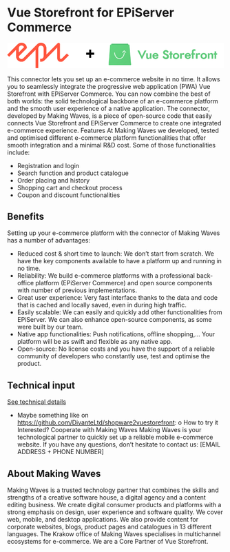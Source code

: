 # Vue Storefront for EPiServer Commerce 

![Episervre Commerce](doc/diagrams/epivsf.png)

This connector lets you set up an e-commerce website in no time. It allows you to seamlessly integrate the progressive web application (PWA) Vue Storefront with EPiServer Commerce. You can now combine the best of both worlds: the solid technological backbone of an e-commerce platform and the smooth user experience of a native application.
The connector, developed by Making Waves, is a piece of open-source code that easily connects Vue Storefront and EPiServer Commerce to create one integrated e-commerce experience. 
Features
At Making Waves we developed, tested and optimised different e-commerce platform functionalities that offer smooth integration and a minimal R&D cost. Some of those functionalities include:
-	Registration and login
-	Search function and product catalogue
-	Order placing and history 
-	Shopping cart and checkout process
-	Coupon and discount functionalities
## Benefits
Setting up your e-commerce platform with the connector of Making Waves has a number of advantages:
-	Reduced cost & short time to launch: We don’t start from scratch. We have the key components available to have a platform up and running in no time.
-	Reliability: We build e-commerce platforms with a professional back-office platform (EPiServer Commerce) and open source components with number of previous implementations.
-	Great user experience: Very fast interface thanks to the data and code that is cached and locally saved, even in during high traffic. 
-	Easily scalable: We can easily and quickly add other functionalities from EPiServer. We can also enhance open-source components, as some were built by our team.
-	Native app functionalities: Push notifications, offline shopping,… Your platform will be as swift and flexible as any native app. 
-	Open-source: No license costs and you have the support of a reliable community of developers who constantly use, test and optimise the product.
## Technical input

[See technical details](README-TECH.md)

-	Maybe something like on https://github.com/DivanteLtd/shopware2vuestorefront:
o	How to try it
Interested? Cooperate with Making Waves
Making Waves is your technological partner to quickly set up a reliable mobile e-commerce website. If you have any questions, don’t hesitate to contact us: [EMAIL ADDRESS + PHONE NUMBER]
## About Making Waves
Making Waves is a trusted technology partner that combines the skills and strengths of a creative software house, a digital agency and a content editing business.
We create digital consumer products and platforms with a strong emphasis on design, user experience and software quality. We cover web, mobile, and desktop applications. We also provide content for corporate websites, blogs, product pages and catalogues in 13 different languages.
The Krakow office of Making Waves specialises in multichannel ecosystems for e-commerce. We are a Core Partner of Vue Storefront.

